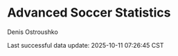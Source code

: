 # Advanced Soccer Statistics
Denis Ostroushko

<!-- gfm -->

Last successful data update: 2025-10-11 07:26:45 CST
